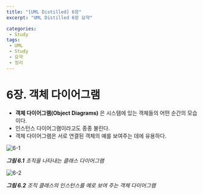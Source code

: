 ```yaml
---
title: "[UML Distilled] 6장"
excerpt: "UML Distilled 6장 요약"

categories:
 - Study
tags:
 - UML
 - Study
 - 요약
 - 정리
---
```




# 6장. 객체 다이어그램

* **객체 다이어그램(Object Diagrams)** 은 시스템에 있는 객체들의 어떤 순간의 모습이다.
* 인스턴스 다이어그램이라고도 종종 불린다.
* 객체 다이어그램은 서로 연결된 객체의 예를 보여주는 데에 유용하다.

![6-1](https://i.imgur.com/cDE2SjZ.png)<br>

<i>**그림 6.1** 조직을 나타내는 클래스 다이어그램</i>

![6-2](https://i.imgur.com/4w5ITh6.png)<br>

<i>**그림 6.2** 조직 클래스의 인스턴스를 예로 보여 주는 객체 다이어그램</i>


